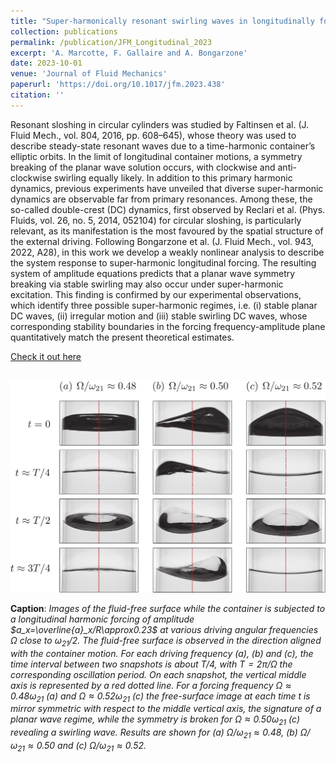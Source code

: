 ```yaml
---
title: "Super-harmonically resonant swirling waves in longitudinally forced circular cylinders"
collection: publications
permalink: /publication/JFM_Longitudinal_2023
excerpt: 'A. Marcotte, F. Gallaire and A. Bongarzone'
date: 2023-10-01
venue: 'Journal of Fluid Mechanics'
paperurl: 'https://doi.org/10.1017/jfm.2023.438'
citation: ''
---
```

Resonant sloshing in circular cylinders was studied by Faltinsen et al. (J. Fluid Mech., vol. 804, 2016, pp. 608–645), whose theory was used to describe steady-state resonant waves due to a time-harmonic container’s elliptic orbits. In the limit of longitudinal container motions, a symmetry breaking of the planar wave solution occurs, with clockwise and anti-clockwise swirling equally likely. In addition to this primary harmonic dynamics, previous experiments have unveiled that diverse super-harmonic dynamics are observable far from primary resonances. Among these, the so-called double-crest (DC) dynamics, first observed by Reclari et al. (Phys. Fluids, vol. 26, no. 5, 2014, 052104) for circular sloshing, is particularly relevant, as its manifestation is the most favoured by the spatial structure of the external driving. Following Bongarzone et al. (J. Fluid Mech., vol. 943, 2022, A28), in this work we develop a weakly nonlinear analysis to describe the system response to super-harmonic longitudinal forcing. The resulting system of amplitude equations predicts that a planar wave symmetry breaking via stable swirling may also occur under super-harmonic excitation. This finding is confirmed by our experimental observations, which identify three possible super-harmonic regimes, i.e. (i) stable planar DC waves, (ii) irregular motion and (iii) stable swirling DC waves, whose corresponding stability boundaries in the forcing frequency-amplitude plane quantitatively match the present theoretical estimates.

[Check it out here](http://Alessandro-Bongarzone.github.io/files/JFM_Super-harmonically-resonant-swirling-waves-in-longitudinally-forced-circular-cylinders.pdf)

<br/><img src='/images/JFM_Longitudinal_2023_GA.pdf'>

**Caption**: _Images of the fluid-free surface while the container is subjected to a longitudinal harmonic forcing of amplitude $a_x=\overline{a}_x/R\approx0.23$ at various driving angular frequencies $\Omega$ close to $\omega_{21}/2$. The fluid-free surface is observed in the direction aligned with the container motion. For each driving frequency (a), (b) and (c), the time interval between two snapshots is about $T/4$, with $T=2\pi/\Omega$ the corresponding oscillation period. On each snapshot, the vertical middle axis is represented by a red dotted line. For a forcing frequency $\Omega\approx0.48\omega_{21}$ (a) and $\Omega\approx0.52\omega_{21}$ (c) the free-surface image at each time t is mirror symmetric with respect to the middle vertical axis, the signature of a planar wave regime, while the symmetry is broken for $\Omega\approx0.50\omega_{21}$ (c) revealing a swirling wave. Results are shown for (a) $\Omega/\omega_{21}\approx 0.48$, (b) $\Omega/\omega_{21}\approx0.50$ and (c) $\Omega/\omega_{21}\approx0.52$._

